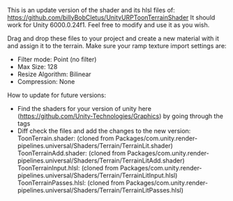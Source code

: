 This is an update version of the shader and its hlsl files of: https://github.com/billyBobCletus/UnityURPToonTerrainShader
It should work for Unity 6000.0.24f1.
Feel free to modify and use it as you wish.

Drag and drop these files to your project and create a new material with it and assign it to the terrain.
Make sure your ramp texture import settings are:

- Filter mode: Point (no filter)
- Max Size: 128
- Resize Algorithm: Bilinear
- Compression: None

How to update for future versions:
- Find the shaders for your version of unity here (https://github.com/Unity-Technologies/Graphics) by going through the tags
- Diff check the files and add the changes to the new version: 
  ToonTerrain.shader: (cloned from Packages/com.unity.render-pipelines.universal/Shaders/Terrain/TerrainLit.shader)
  ToonTerrainAdd.shader: (cloned from Packages/com.unity.render-pipelines.universal/Shaders/Terrain/TerrainLitAdd.shader)
  ToonTerrainInput.hlsl: (cloned from Packages/com.unity.render-pipelines.universal/Shaders/Terrain/TerrainLitInput.hlsl)
  ToonTerrainPasses.hlsl: (cloned from Packages/com.unity.render-pipelines.universal/Shaders/Terrain/TerrainLitPasses.hlsl)

